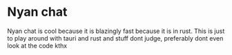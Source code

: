 # Nyan chat
Nyan chat is cool because it is blazingly fast because it is in rust.
This is just to play around with tauri and rust and stuff dont judge, preferably dont even look at the code kthx
